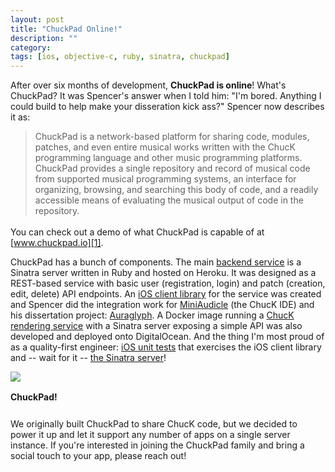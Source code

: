 ```yaml
---
layout: post
title: "ChuckPad Online!"
description: ""
category: 
tags: [ios, objective-c, ruby, sinatra, chuckpad]
---
```


After over six months of development, **ChuckPad is online**! What's ChuckPad? It was Spencer's answer when I told him: "I'm bored. Anything I could build to help make your disseration kick ass?" Spencer now describes it as:

<blockquote style="margin-bottom: 1.2em;">
ChuckPad is a network-based platform for sharing code, modules, patches, and even entire musical works written with the ChucK programming language and other music programming platforms. ChuckPad provides a single repository and record of musical code from supported musical programming systems, an interface for organizing, browsing, and searching this body of code, and a readily accessible means of evaluating the musical output of code in the repository.
</blockquote>

You can check out a demo of what ChuckPad is capable of at [www.chuckpad.io][1].

ChuckPad has a bunch of components. The main [backend service][2] is a Sinatra server written in Ruby and hosted on Heroku. It was designed as a REST-based service with basic user (registration, login) and patch (creation, edit, delete) API endpoints. An [iOS client library][3] for the service was created and Spencer did the integration work for [MiniAudicle][4] (the ChucK IDE) and his dissertation project: [Auraglyph][5]. A Docker image running a [ChucK rendering service][6] with a Sinatra server exposing a simple API was also developed and deployed onto DigitalOcean. And the thing I'm most proud of as a quality-first engineer: [iOS unit tests][7] that exercises the iOS client library and -- wait for it -- [the Sinatra server][8]!

<div>
	<img class="rounded-corners" style="max-width: 800px; border: 1px;" src="{{ site.images2017 }}/01-22/chuckpad-diagram.png"/>
	<p class="caption-text" style="line-height: 1.5em; margin-bottom: 24px;"><strong>ChuckPad!</strong></p>
</div>

We originally built ChuckPad to share ChucK code, but we decided to power it up and let it support any number of apps on a single server instance. If you're interested in joining the ChuckPad family and bring a social touch to your app, please reach out!

[1]: https://www.chuckpad.io
[2]: https://github.com/markcerqueira/chuckpad-social
[3]: https://github.com/markcerqueira/chuckpad-social-ios
[4]: http://audicle.cs.princeton.edu/mini/
[5]: http://auragly.ph/
[6]: https://github.com/markcerqueira/chuck-renderer
[7]: https://github.com/markcerqueira/hello-chuckpad
[8]: /2016/08/14/testing-sinatra-with-ios-unit-tests/
